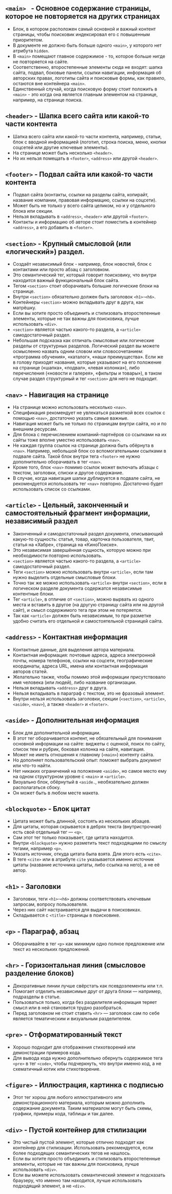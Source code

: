 ## `<main> ` - Основное содержание страницы, которое не повторяется на других страницах

- Блок, в котором расположен самый основной и важный контент страницы, чтобы поисковик индексировал его с повышенным приоритетом.
- В документе не должно быть больше одного `<main>`, у которого нет атрибута `hidden`.
- В `<main>` помещают главное содержимое - то, которое больше нигде не повторяется на сайте.
- Соответственно, второстепенные элементы сюда не входят: шапка сайта, подвал, боковые панели, ссылки навигации, информация об авторских правах, логотипы сайта и поисковые формы, как правило, остаются вне контейнера `<main>`.
- Единственный случай, когда поисковую форму стоит положить в `<main>` - это когда она является главным элементом на странице, например, на странице поиска.

## `<header>` - Шапка всего сайта или какой-то части контента

- Шапка всего сайта или какой-то части контента, например, статьи, блок с вводной информацией (логотип, строка поиска, меню, кнопки соцсетей или другие ключевые элементы).
- На странице может быть несколько `<header>`.
- Но их нельзя помещать в `<footer>`, `<address>` или другой `<header>`.

## `<footer>` - Подвал сайта или какой-то части контента

- Подвал сайта (контакты, ссылки на разделы сайта, копирайт, название компании, правовая информацию, ссылки на соцсети).
- Может быть не только у всего сайта целиком, но и у отдельного блока или секции.
- Нельзя вкладывать в `<address>`, `<header>` или другой `<footer>`.
- Контакты и информацию об авторе стоит поместить в контейнер `<address>`, а его добавить в `<footer>`.

## `<section>` - Крупный смысловой (или «логический») раздел.

- Создаёт независимый блок - например, блок новостей, блок с контактами или просто абзац с заголовком.
- Это семантический тег, который говорит поисковику, что внутри находится важный функциональный блок сайта.
- Тегом `<section>` стоит оборачивать большие логические блоки на странице.
- Внутри `<section>` обязательно должен быть заголовок `<h1>`-`<h6>`.
- Контейнеры `<section>` можно вкладывать друг в друга, как матрёшку.
- Если вы хотите просто объединить и стилизовать второстепенные элементы, которые не так важны для поисковика, лучше использовать `<div>`.
- `<section>` является частью какого-то раздела, а `<article>` самодостаточный раздел.
- Небольшая подсказка как отличать смысловые или логические разделы от структурных разделов. Логический раздел вы можете осмысленно назвать одним словом или словосочетанием: «программа обучения», «каталог», «наши преимущества». Если же в голову приходят названия, которые указывают на его положение на странице («шапка», «подвал», «левая колонка»), либо перечисления («новости и галерея», «фильтры и товары»), в таком случае раздел структурный и тег `<section>` для него не подходит.

## `<nav>` - Навигация на странице

- На странице можно использовать несколько `<nav>`.
- Спецификация рекомендует не увлекаться разметкой всех ссылок с помощью `<nav>`, достаточно указать самые важные.
- Навигация может быть не только по страницам внутри сайта, но и по внешним ресурсам.
- Для блока с перечислением компаний-партнёров со ссылками на их сайты тоже вполне уместно использовать `<nav>`.
- Не каждая группа ссылок на странице должна быть обёрнута в `<nav>`. Например, небольшой блок со вспомогательными ссылками в подвале сайта. Такой блок внутри тега `<footer>` не нужно дополнительно оборачивать в тег `<nav>`.
- Кроме того, блок `<nav>` помимо ссылок может включать абзацы с текстом, заголовки, списки и другое содержание.
- В случае, когда навигация шапки дублируется в подвале сайта, не рекомендуется использовать тег `<nav>` повторно. Достаточно будет использовать список со ссылками.

## `<article>` - Цельный, законченный и самостоятельный фрагмент информации, независимый раздел

- Законченный и самодостаточный раздел документа, описывающий какую-то сущность: статья, товар, карточка пользователя, твит, статья на «Хабре», страница на «КиноПоиске».
- Это независимая завершённая сущность, которую можно при необходимости повторно использовать.
- `<section>` является частью какого-то раздела, а `<article>` самодостаточный раздел.
- Теги `<section>` можно использовать внутри `<article>`, если там нужно выделить отдельные смысловые блоки.
- Точно так же можно использовать `<article>` внутри `<section>`, если в логическом разделе документа содержатся независимые контентные блоки.
- Тег `<article>`, в отличие от `<section>`, можно вырвать из одного места и вставить в другое (на другую страницу сайта или на другой сайт), и смысл содержимого тега при этом не потеряется.
- Так как `<article>` должен быть независимым, то при разметке удобно считать его отдельной и самостоятельной страницей сайта.

## `<address>` - Контактная информация

- Контактные данные, для выделения автора материала.
- Контактная информация: почтовые адреса, адреса электронной почты, номера телефонов, ссылки на соцсети, географические координаты, адреса URL, имена или контактная информация авторов статей.
- Желательно также, чтобы помимо этой информации присутствовало имя человека (или людей), либо название организации.
- Нельзя вкладывать `<address>` друг в друга.
- Нельзя вкладывать в параграф с текстом, это не фразовый элемент.
- Внутри нельзя использовать заголовки, секции (`<section>`, `<article>`, `<aside>`, `<nav>`), а также `<header>` и `<footer>`.

## `<aside>` - Дополнительная информация

- Блок для дополнительной информации.
- В этот тег оборачивается контент, не обязательный для понимания основной информации на сайте: виджеты с оценкой, поиск по сайту, список тем и рубрик, боковая колонка на сайте, навигация.
- Может не иметь отношения к главному (`<main>`) контенту сайта.
- Но дополняет пользовательский опыт: поможет выбрать документ или что-то найти.
- Нет никаких ограничений на положение `<aside>`, но самое место ему на одном структурном уровне с `<main>` и `<article>`.
- Визуально блок, обёрнутый в `<aside.`, необязательно должен располагаться сбоку.
- Он может быть в любом месте макета.

## `<blockquote>` - Блок цитат

- Цитата может быть длинной, состоять из нескольких абзацев.
- Для цитаты, которая скрывается в дебрях текста (внутристрочная) есть свой отдельный тег — `<q>`.
- Сам этот тег только показывает, где цитата находится.
- Внутри `<blockquote>` нужно разметить текст подходящими по смыслу тегами, например `<p>`.
- Указать источник, откуда цитата была взята. Для этого есть `<cite>`.
- В теге `<cite>` или в атрибуте `cite` указывается именно источник цитаты (название источника цитаты, либо ссылка на него), а не её автор.

## `<h1>` - Заголовки

- Заголовки, теги `<h1>`-`<h6>` должны соответствовать ключевым запросам, вопросу пользователя.
- Через них сайт настраивается для выдачи в поисковиках.
- Складывается с `<title>` страницы в поисковике.

## `<p>` - Параграф, абзац

- Оборачивайте в тег `<p>` как минимум одно полное предложение или текст из нескольких предложений.

## `<hr>` - Горизонтальная линия (смысловое разделение блоков)

- Декоративные линии лучше свёрстать как псевдоэлементы или т.п.
- Помогает отделить независимые друг от друга блоки — например, подразделы в статье.
- Пользоваться только, когда без разделителя информация теряет смысл или в ней становится трудно разобраться.
- Перед заголовком не стоит ставить `<hr>` — заголовок сам по себе является тематическим и визуальным разделителем.

## `<pre>` - Отформатированный текст

- Хорошо подходит для отображения стихотворений или демонстрации примеров кода.
- Для вывода кода нужно дополнительно обернуть содержимое тега `<pre>` в тег `<code>`, чтобы подчеркнуть, что внутри именно код, а не схематичный котик или стихотворение.

## `<figure>` - Иллюстрация, картинка с подписью

- Этот тег хорош для любого иллюстративного или демонстрационного материала, которым можно дополнить содержание документа. Таким материалом могут быть схемы, графики, примеры кода, таблицы и так далее.

## `<div>` - Пустой контейнер для стилизации

- Это чистый пустой элемент, которые отлично подходят как контейнер для стилизации. Использовать рекомендуется, если более подходящих семантических тегов не нашлось.
- Если вы хотите просто объединить и стилизовать второстепенные элементы, которые не так важны для поисковика, лучше использовать `<div>`.
- Если вы можете использовать семантический элемент и подсказать браузеру, что именно там находится, лучше использовать подходящий элемент, а не `<div>`.
